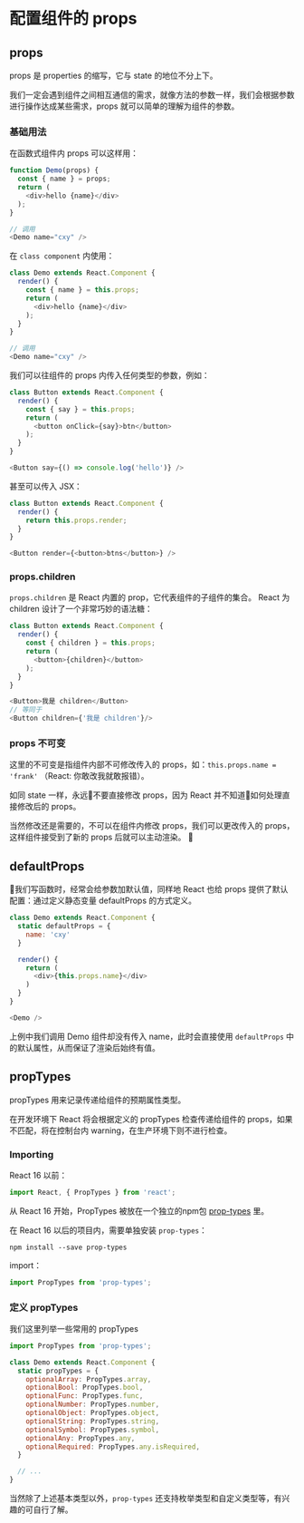 # 配置组件的 props

## props

props 是 properties 的缩写，它与 state 的地位不分上下。

我们一定会遇到组件之间相互通信的需求，就像方法的参数一样，我们会根据参数进行操作达成某些需求，props 就可以简单的理解为组件的参数。

### 基础用法

在函数式组件内 props 可以这样用：
```js
function Demo(props) {
  const { name } = props;
  return (
    <div>hello {name}</div>
  );
}

// 调用
<Demo name="cxy" />
```
在 `class component` 内使用：
```js
class Demo extends React.Component {
  render() {
    const { name } = this.props;
    return (
      <div>hello {name}</div>
    );
  }
}

// 调用
<Demo name="cxy" />
```

我们可以往组件的 props 内传入任何类型的参数，例如：
```js
class Button extends React.Component {
  render() {
    const { say } = this.props;
    return (
      <button onClick={say}>btn</button>
    );
  }
}

<Button say={() => console.log('hello')} />
```
甚至可以传入 JSX：
```js
class Button extends React.Component {
  render() {
    return this.props.render;
  }
}

<Button render={<button>btns</button>} />
```

### props.children

`props.children` 是 React 内置的 prop，它代表组件的子组件的集合。
React 为 children 设计了一个非常巧妙的语法糖：
```js
class Button extends React.Component {
  render() {
    const { children } = this.props;
    return (
      <button>{children}</button>
    );
  }
}

<Button>我是 children</Button>
// 等同于
<Button children={'我是 children'}/>
```

### props 不可变

这里的不可变是指组件内部不可修改传入的 props，如：`this.props.name = 'frank'` （React: 你敢改我就敢报错）。

如同 state 一样，永远不要直接修改 props，因为 React 并不知道如何处理直接修改后的 props。

当然修改还是需要的，不可以在组件内修改 props，我们可以更改传入的 props，这样组件接受到了新的 props 后就可以主动渲染。

## defaultProps

我们写函数时，经常会给参数加默认值，同样地 React 也给 props 提供了默认配置：通过定义静态变量 defaultProps 的方式定义。

```js
class Demo extends React.Component {
  static defaultProps = {
    name: 'cxy'
  }

  render() {
    return (
      <div>{this.props.name}</div>
    )
  }
}

<Demo />
```
上例中我们调用 Demo 组件却没有传入 name，此时会直接使用 `defaultProps` 中的默认属性，从而保证了渲染后始终有值。

## propTypes

propTypes 用来记录传递给组件的预期属性类型。

在开发环境下 React 将会根据定义的 propTypes 检查传递给组件的 props，如果不匹配，将在控制台内 warning，在生产环境下则不进行检查。

###  Importing

React 16 以前：
```js
import React, { PropTypes } from 'react';
```
从 React 16 开始，PropTypes 被放在一个独立的npm包 [prop-types](https://github.com/facebook/prop-types) 里。

在 React 16 以后的项目内，需要单独安装 `prop-types`：
```
npm install --save prop-types
```
import：
```js
import PropTypes from 'prop-types';
```

### 定义 propTypes

我们这里列举一些常用的 propTypes
```js
import PropTypes from 'prop-types';

class Demo extends React.Component {
  static propTypes = {
    optionalArray: PropTypes.array,
    optionalBool: PropTypes.bool,
    optionalFunc: PropTypes.func,
    optionalNumber: PropTypes.number,
    optionalObject: PropTypes.object,
    optionalString: PropTypes.string,
    optionalSymbol: PropTypes.symbol,
    optionalAny: PropTypes.any,
    optionalRequired: PropTypes.any.isRequired,
  }

  // ...
}
```
当然除了上述基本类型以外，`prop-types` 还支持枚举类型和自定义类型等，有兴趣的可自行了解。
